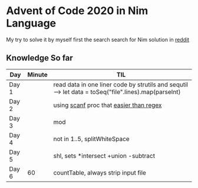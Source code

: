 # Advent of Code 2020 in Nim Language

My try to solve it by myself first the search search for Nim solution in [reddit](https://old.reddit.com/r/adventofcode)

## Knowledge So far
Day|Minute|TIL
---|---|---
Day 1 | |read data in one liner code by strutils and sequtil --> let data = toSeq("file".lines).map(parseInt)
Day 2 | |using [scanf][1] proc that [easier than regex][2]
Day 3 | |mod
Day 4 | |not in 1..5, splitWhiteSpace
Day 5 | |shl, sets *intersect +union -subtract
Day 6|60|countTable, always strip input file



[1]: https://nim-lang.org/docs/strscans.html#scanf.m%2Cstring%2Cstatic%5Bstring%5D%2Cvarargs%5Btyped%5D
[2]: https://pietroppeter.github.io/adventofnim/2020/day02.html